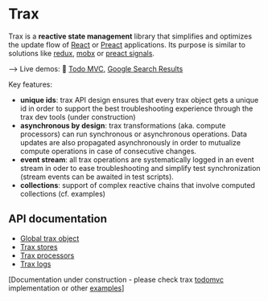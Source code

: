 # Trax

Trax is a **reactive state management** library that simplifies and optimizes the update flow of [React] or [Preact] applications.
Its purpose is similar to solutions like [redux], [mobx] or [preact signals].

--> Live demos: 🚀 [Todo MVC], [Google Search Results]

[Todo MVC]: https://traxjs.github.io/todomvc
[Google Search Results]: https://asimojs.github.io/dpademo/homer_simpson.html

Key features:
- **unique ids**: trax API design ensures that every trax object gets a unique id in order to support the best
troubleshooting experience through the trax dev tools (under construction)
- **asynchronous by design**: trax transformations (aka. compute processors) can run synchronous or asynchronous operations. Data updates are also propagated asynchronously in order to mutualize compute operations in case of consecutive changes.
- **event stream**: all trax operations are systematically logged in an event stream in oder to ease troubleshooting and simplify test synchronization (stream events can be awaited in test scripts).
- **collections**: support of complex reactive chains that involve computed collections (cf. examples)

[React]: https://react.dev/
[Preact]: https://preactjs.com/
[redux]: https://redux.js.org/
[mobx]: https://mobx.js.org/
[preact signals]: https://preactjs.com/guide/v10/signals/



## API documentation

- [Global trax object](./doc/trax.md)
- [Trax stores](./doc/stores.md)
- [Trax processors](./doc/processors.md)
- [Trax logs](./doc/log.md)


[Documentation under construction - please check trax [todomvc] implementation or other [examples]]

[examples]: https://github.com/traxjs/trax/tree/main/packages/examples
[todomvc]: https://github.com/traxjs/trax/tree/main/packages/todomvc
